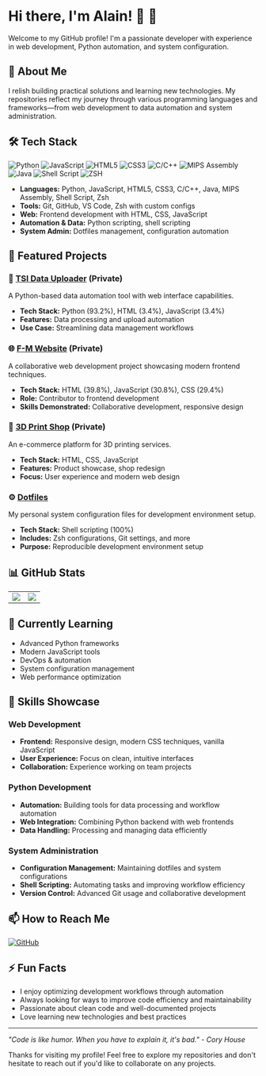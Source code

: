 # Hi there, I'm Alain! 👋 🤠

Welcome to my GitHub profile! I'm a passionate developer with experience in web development, Python automation, and system configuration.

## 🚀 About Me

I relish building practical solutions and learning new technologies. My repositories reflect my journey through various programming languages and frameworks—from web development to data automation and system administration.

## 🛠️ Tech Stack

![Python](https://img.shields.io/badge/Python-3776AB?style=for-the-badge&logo=python&logoColor=white)
![JavaScript](https://img.shields.io/badge/JavaScript-F7DF1E?style=for-the-badge&logo=javascript&logoColor=black)
![HTML5](https://img.shields.io/badge/HTML5-E34F26?style=for-the-badge&logo=html5&logoColor=white)
![CSS3](https://img.shields.io/badge/CSS3-1572B6?style=for-the-badge&logo=css3&logoColor=white)
![C/C++](https://img.shields.io/badge/C%2FC%2B%2B-00599C?logo=cplusplus&logoColor=ffffff&style=for-the-badge)
![MIPS Assembly](https://img.shields.io/badge/MIPS_Assembly-8B0000?style=for-the-badge)
![Java](https://img.shields.io/badge/java-%23ED8B00.svg?style=for-the-badge&logo=openjdk&logoColor=white)
![Shell Script](https://img.shields.io/badge/Shell_Script-121011?style=for-the-badge&logo=gnu-bash&logoColor=white)
![ZSH](https://img.shields.io/badge/Zsh-F15A24?style=for-the-badge&logo=zsh&logoColor=white)

- **Languages:** Python, JavaScript, HTML5, CSS3, C/C++, Java, MIPS Assembly, Shell Script, Zsh
- **Tools:** Git, GitHub, VS Code, Zsh with custom configs  
- **Web:** Frontend development with HTML, CSS, JavaScript  
- **Automation & Data:** Python scripting, shell scripting  
- **System Admin:** Dotfiles management, configuration automation

## 📂 Featured Projects

### 🐍 [TSI Data Uploader](https://github.com/AlainS7/tsi-data-uploader) (Private)
A Python-based data automation tool with web interface capabilities.
- **Tech Stack:** Python (93.2%), HTML (3.4%), JavaScript (3.4%)
- **Features:** Data processing and upload automation
- **Use Case:** Streamlining data management workflows

### 🌐 [F-M Website](https://github.com/M2LikeWater/F-M-Website) (Private)
A collaborative web development project showcasing modern frontend techniques.
- **Tech Stack:** HTML (39.8%), JavaScript (30.8%), CSS (29.4%)
- **Role:** Contributor to frontend development
- **Skills Demonstrated:** Collaborative development, responsive design

### 🏪 [3D Print Shop](https://github.com/AlainS7/3d-print-shop) (Private)
An e-commerce platform for 3D printing services.
- **Tech Stack:** HTML, CSS, JavaScript
- **Features:** Product showcase, shop redesign
- **Focus:** User experience and modern web design

### ⚙️ [Dotfiles](https://github.com/AlainS7/dotfiles)
My personal system configuration files for development environment setup.
- **Tech Stack:** Shell scripting (100%)
- **Includes:** Zsh configurations, Git settings, and more
- **Purpose:** Reproducible development environment setup

## 📊 GitHub Stats

<table>
  <tr>
    <td>
      <img src="https://github-readme-stats-alains7s-projects.vercel.app/api?username=AlainS7&show_icons=true&count_private=true&rank_icon=github&theme=transparent&hide=stars,prs,issues"/>
    </td>
    <td>
      <img src="https://github-readme-stats-alains7s-projects.vercel.app/api/top-langs/?username=AlainS7&layout=compact&count_private=true&theme=transparent&count_private=true"/>
    </td>
  </tr>
</table>

## 🌱 Currently Learning

- Advanced Python frameworks
- Modern JavaScript tools
- DevOps & automation
- System configuration management
- Web performance optimization

## 💼 Skills Showcase

### Web Development
- **Frontend:** Responsive design, modern CSS techniques, vanilla JavaScript
- **User Experience:** Focus on clean, intuitive interfaces
- **Collaboration:** Experience working on team projects

### Python Development
- **Automation:** Building tools for data processing and workflow automation
- **Web Integration:** Combining Python backend with web frontends
- **Data Handling:** Processing and managing data efficiently

### System Administration
- **Configuration Management:** Maintaining dotfiles and system configurations
- **Shell Scripting:** Automating tasks and improving workflow efficiency
- **Version Control:** Advanced Git usage and collaborative development

## 📫 How to Reach Me

[![GitHub](https://img.shields.io/badge/GitHub-181717?style=flat&logo=github&logoColor=white)](https://github.com/AlainS7)

## ⚡ Fun Facts

- I enjoy optimizing development workflows through automation
- Always looking for ways to improve code efficiency and maintainability
- Passionate about clean code and well-documented projects
- Love learning new technologies and best practices

---

*"Code is like humor. When you have to explain it, it's bad." - Cory House*

Thanks for visiting my profile! Feel free to explore my repositories and don't hesitate to reach out if you'd like to collaborate on any projects.
